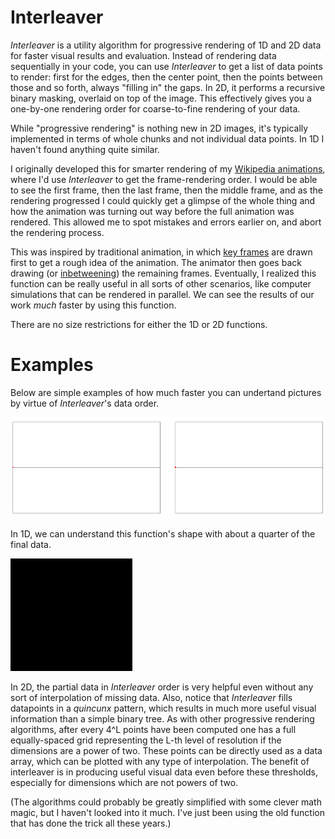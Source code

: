 # Interleaver

*Interleaver* is a utility algorithm for progressive rendering of 1D and 2D data for faster visual results and evaluation. Instead of rendering data sequentially in your code, you can use *Interleaver* to get a list of data points to render: first for the edges, then the center point, then the points between those and so forth, always "filling in" the gaps. In 2D, it performs a recursive binary masking, overlaid on top of the image. This effectively gives you a one-by-one rendering order for coarse-to-fine rendering of your data.

While "progressive rendering" is nothing new in 2D images, it's typically implemented in terms of whole chunks and not individual data points. In 1D I haven't found anything quite similar.

I originally developed this for smarter rendering of my [Wikipedia animations](https://en.wikipedia.org/wiki/User:LucasVB/Gallery), where I'd use *Interleaver* to get the frame-rendering order. I would be able to see the first frame, then the last frame, then the middle frame, and as the rendering progressed I could quickly get a glimpse of the whole thing and how the animation was turning out way before the full animation was rendered. This allowed me to spot mistakes and errors earlier on, and abort the rendering process.

This was inspired by traditional animation, in which [key frames](https://en.wikipedia.org/wiki/Key_frame) are drawn first to get a rough idea of the animation. The animator then goes back drawing (or [inbetweening](https://en.wikipedia.org/wiki/Inbetweening)) the remaining frames. Eventually, I realized this function can be really useful in all sorts of other scenarios, like computer simulations that can be rendered in parallel. We can see the results of our work *much* faster by using this function.

There are no size restrictions for either the 1D or 2D functions.

# Examples

Below are simple examples of how much faster you can undertand pictures by virtue of *Interleaver*'s data order.

![Interleaver for 1D data](example_1d.gif)

In 1D, we can understand this function's shape with about a quarter of the final data.

![Interleaver for 2D data](example_2d.gif)

In 2D, the partial data in *Interleaver* order is very helpful even without any sort of interpolation of missing data. Also, notice that *Interleaver* fills datapoints in a *quincunx* pattern, which results in much more useful visual information than a simple binary tree. As with other progressive rendering algorithms, after every 4^L points have been computed one has a full equally-spaced grid representing the L-th level of resolution if the dimensions are a power of two. These points can be directly used as a data array, which can be plotted with any type of interpolation. The benefit of interleaver is in producing useful visual data even before these thresholds, especially for dimensions which are not powers of two.

(The algorithms could probably be greatly simplified with some clever math magic, but I haven't looked into it much. I've just been using the old function that has done the trick all these years.)
